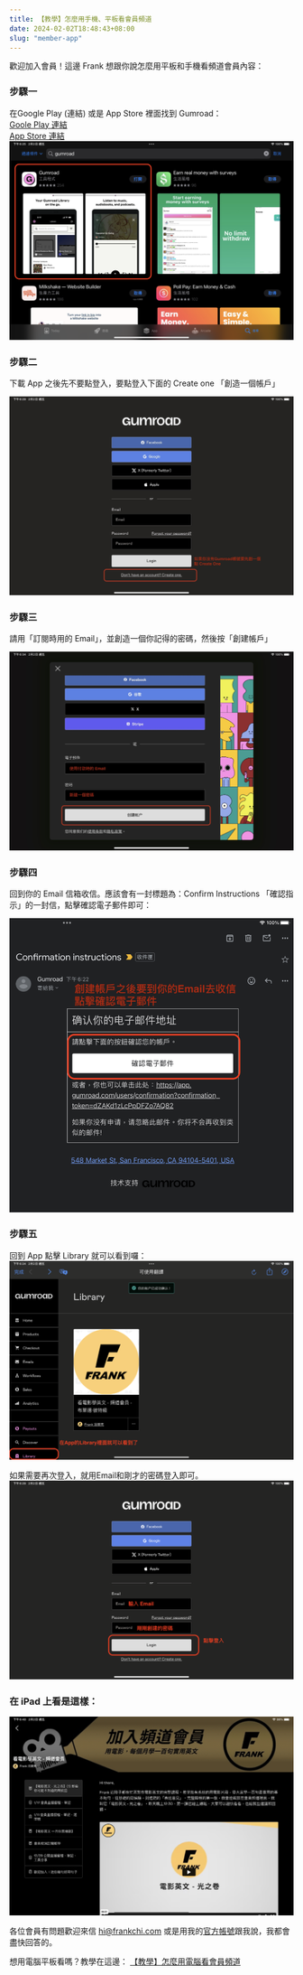 ```yaml
---
title: 【教學】怎麼用手機、平板看會員頻道
date: 2024-02-02T18:48:43+08:00
slug: "member-app"
---
```


歡迎加入會員！這邊 Frank 想跟你說怎麼用平板和手機看頻道會員內容：

### 步驟一

在Google Play (連結) 或是 App Store 裡面找到 Gumroad：  
[Goole Play 連結](https://play.google.com/store/apps/details/Gumroad_Library?id=com.gumroad.app&hl=zh_TW&gl=US
)   
[App Store 連結](https://apps.apple.com/us/app/gumroad/id916819108
)
![](member-app0.png)

### 步驟二

下載 App 之後先不要點登入，要點登入下面的 Create one 「創造一個帳戶」

![](member-app1.jpeg)

### 步驟三

請用「訂閱時用的 Email」，並創造一個你記得的密碼，然後按「創建帳戶」

![](member-app2.jpeg)

### 步驟四

回到你的 Email 信箱收信。應該會有一封標題為：Confirm Instructions 「確認指示」的一封信，點擊確認電子郵件即可：

![](member-app4.png)

### 步驟五

回到 App 點擊 Library 就可以看到囉：
![](member-app6.png)

如果需要再次登入，就用Email和剛才的密碼登入即可。
![](member-app5.png)


### 在 iPad 上看是這樣：

![](member-app7.jpeg)

各位會員有問題歡迎來信 hi@frankchi.com 或是用我的[官方帳號](https://lin.ee/0vIw5Wd)跟我說，我都會盡快回答的。

想用電腦平板看嗎？教學在這邊：
[【教學】怎麼用電腦看會員頻道](/member-desktop/)


